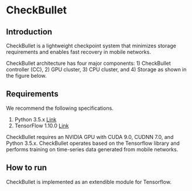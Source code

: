 # CheckBullet

## Introduction
CheckBullet is a lightweight checkpoint system that minimizes storage requirements and enables fast recovery in mobile networks.

CheckBullet architecture has four major components: 1) CheckBullet controller (CC), 2) GPU cluster, 3) CPU cluster, and 4) Storage as shown in the figure below.

## Requirements
We recommend the following specifications.

1. Python 3.5.x  [Link](https://www.python.org/, "Python")
2. TensorFlow 1.10.0 [Link](https://www.tensorflow.org/, "Tensorflow")

CheckBullet requires an NVIDIA GPU with CUDA 9.0, CUDNN 7.0, and Python 3.5.x.
CheckBullet operates based on the Tensorflow library and performs training on time-series data generated from mobile networks.

## How to run
CheckBullet is implemented as an extendible module for Tensorflow.
